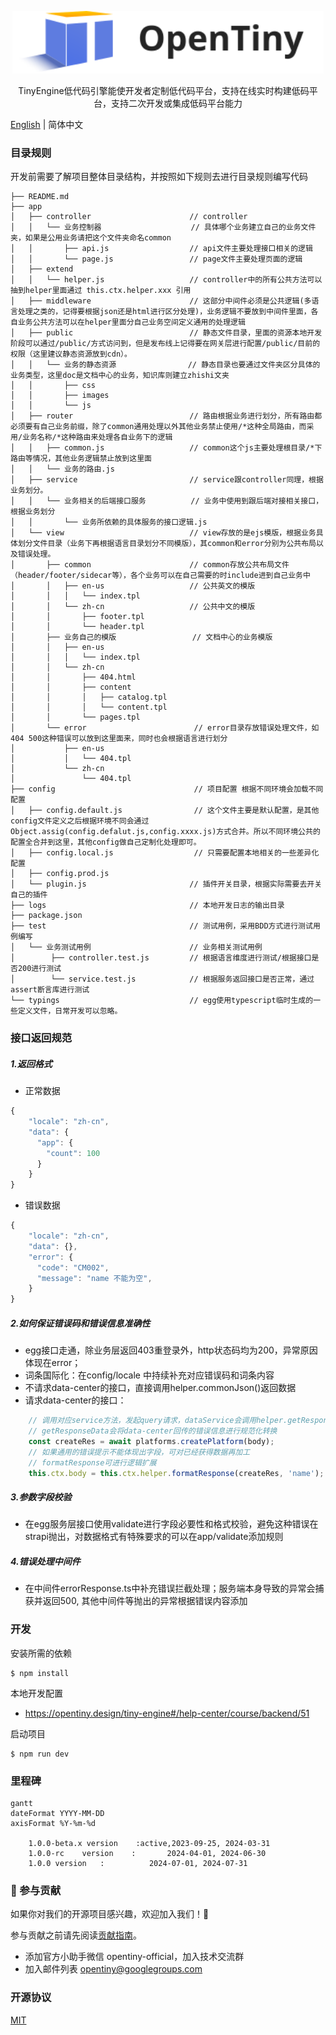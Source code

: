 <p align="center">
  <a href="https://opentiny.design/tiny-engine" target="_blank" rel="noopener noreferrer">
    <img alt="OpenTiny Logo" src="logo.svg" height="100" style="max-width:100%;">
  </a>
</p>

<p align="center">TinyEngine低代码引擎能使开发者定制低代码平台，支持在线实时构建低码平台，支持二次开发或集成低码平台能力</p>

[English](README.md) | 简体中文

### 目录规则

开发前需要了解项目整体目录结构，并按照如下规则去进行目录规则编写代码

```
├── README.md
├── app
│   ├── controller                      // controller
│   │   └── 业务控制器                    // 具体哪个业务建立自己的业务文件夹，如果是公用业务请把这个文件夹命名common
│   │       ├── api.js                  // api文件主要处理接口相关的逻辑
│   │       └── page.js                 // page文件主要处理页面的逻辑
│   ├── extend
│   │   └── helper.js                   // controller中的所有公共方法可以抽到helper里面通过 this.ctx.helper.xxx 引用
│   ├── middleware                      // 这部分中间件必须是公共逻辑(多语言处理之类的，记得要根据json还是html进行区分处理)，业务逻辑不要放到中间件里面，各自业务公共方法可以在helper里面分自己业务空间定义通用的处理逻辑
│   ├── public                          // 静态文件目录，里面的资源本地开发阶段可以通过/public/方式访问到，但是发布线上记得要在网关层进行配置/public/目前的权限（这里建议静态资源放到cdn）。
│   │   └── 业务的静态资源                // 静态目录也要通过文件夹区分具体的业务类型，这里doc是文档中心的业务，知识库则建立zhishi文夹
│   │       ├── css
│   │       ├── images
│   │       └── js
│   ├── router                          // 路由根据业务进行划分，所有路由都必须要有自己业务前缀，除了common通用处理以外其他业务禁止使用/*这种全局路由，而采用/业务名称/*这种路由来处理各自业务下的逻辑
│   │   ├── common.js                   // common这个js主要处理根目录/*下路由等情况，其他业务逻辑禁止放到这里面
│   │   └── 业务的路由.js
│   ├── service                         // service跟controller同理，根据业务划分。
│   │   └── 业务相关的后端接口服务          // 业务中使用到跟后端对接相关接口，根据业务划分
│   │       └── 业务所依赖的具体服务的接口逻辑.js
│   └── view                            // view存放的是ejs模版，根据业务具体划分文件目录（业务下再根据语言目录划分不同模版），其common和error分别为公共布局以及错误处理。
│       ├── common                      // common存放公共布局文件（header/footer/sidecar等），各个业务可以在自己需要的时include进到自己业务中
│       │   ├── en-us                   // 公共英文的模版
│       │   │   └── index.tpl
│       │   └── zh-cn                   // 公共中文的模版
│       │       ├── footer.tpl
│       │       └── header.tpl
│       ├── 业务自己的模版                 // 文档中心的业务模版
│       │   ├── en-us
│       │   │   └── index.tpl
│       │   └── zh-cn
│       │       ├── 404.html
│       │       ├── content
│       │       │   ├── catalog.tpl
│       │       │   └── content.tpl
│       │       └── pages.tpl
│       └── error                        // error目录存放错误处理文件，如404 500这种错误可以放到这里面来，同时也会根据语言进行划分
│           ├── en-us
│           │   └── 404.tpl
│           └── zh-cn
│               └── 404.tpl
├── config                               // 项目配置 根据不同环境会加载不同配置
│   ├── config.default.js                // 这个文件主要是默认配置，是其他config文件定义之后根据环境不同会通过Object.assig(config.defalut.js,config.xxxx.js)方式合并。所以不同环境公共的配置全合并到这里，其他config做自己定制化处理即可。
│   ├── config.local.js                  // 只需要配置本地相关的一些差异化配置
│   ├── config.prod.js
│   └── plugin.js                       // 插件开关目录，根据实际需要去开关自己的插件
├── logs                                // 本地开发日志的输出目录
├── package.json
├── test                                // 测试用例，采用BDD方式进行测试用例编写
│   └── 业务测试用例                      // 业务相关测试用例
│        ├── controller.test.js         // 根据语言维度进行测试/根据接口是否200进行测试
│        └── service.test.js            // 根据服务返回接口是否正常，通过assert断言库进行测试
└── typings                             // egg使用typescript临时生成的一些定义文件，日常开发可以忽略。
```


### 接口返回规范
##### 1.返回格式
- 正常数据
```js
{
    "locale": "zh-cn",
    "data": {
      "app": {
        "count": 100
      }
    }
}
```
- 错误数据
```js
{
    "locale": "zh-cn",
    "data": {},
    "error": {
      "code": "CM002",
      "message": "name 不能为空",
    }
}
```
##### 2.如何保证错误码和错误信息准确性
- egg接口走通，除业务层返回403重登录外，http状态码均为200，异常原因体现在error；
- 词条国际化：在config/locale 中持续补充对应错误码和词条内容
- 不请求data-center的接口，直接调用helper.commonJson()返回数据
- 请求data-center的接口：
```js
    // 调用对应service方法，发起query请求，dataService会调用helper.getResponseData()
    // getResponseData会将data-center回传的错误信息进行规范化转换
    const createRes = await platforms.createPlatform(body);
    // 如果通用的错误提示不能体现出字段，可对已经获得数据再加工
    // formatResponse可进行逻辑扩展
    this.ctx.body = this.ctx.helper.formatResponse(createRes, 'name');
```
##### 3.参数字段校验
- 在egg服务层接口使用validate进行字段必要性和格式校验，避免这种错误在strapi抛出，对数据格式有特殊要求的可以在app/validate添加规则

##### 4.错误处理中间件
- 在中间件errorResponse.ts中补充错误拦截处理；服务端本身导致的异常会捕获并返回500, 其他中间件等抛出的异常根据错误内容添加
### 开发
安装所需的依赖

```
$ npm install
```
本地开发配置
* https://opentiny.design/tiny-engine#/help-center/course/backend/51

启动项目
```
$ npm run dev
```
### 里程碑
```mermaid
gantt 
dateFormat YYYY-MM-DD
axisFormat %Y-%m-%d

	1.0.0-beta.x version	:active,2023-09-25, 2024-03-31
	1.0.0-rc	version    :       2024-04-01, 2024-06-30
	1.0.0 version   :          2024-07-01, 2024-07-31

```

### 🤝 参与贡献

如果你对我们的开源项目感兴趣，欢迎加入我们！🎉

参与贡献之前请先阅读[贡献指南](CONTRIBUTING.zh-CN.md)。

- 添加官方小助手微信 opentiny-official，加入技术交流群
- 加入邮件列表 opentiny@googlegroups.com

### 开源协议

[MIT](LICENSE)

